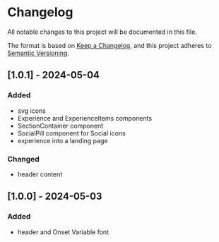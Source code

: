 # Changelog

All notable changes to this project will be documented in this file.

The format is based on [Keep a Changelog](https://keepachangelog.com/en/1.0.0/),
and this project adheres to [Semantic Versioning](https://semver.org/spec/v2.0.0.html).

## [1.0.1] - 2024-05-04

### Added

- svg icons
- Experience and ExperienceItems components
- SectionContainer component
- SocialPill component for Social icons
- experience into a landing page

### Changed

- header content

## [1.0.0] - 2024-05-03

### Added

- header and Onset Variable font